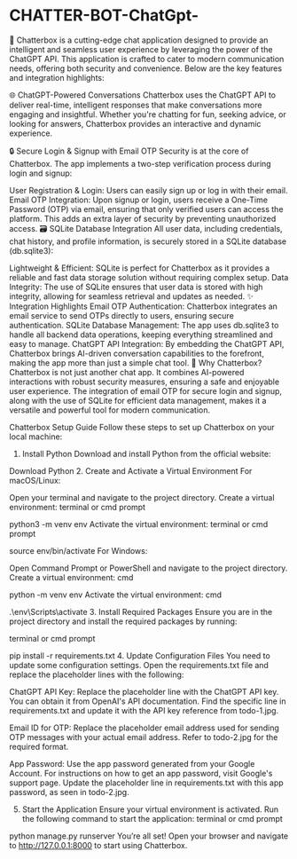 # CHATTER-BOT-ChatGpt-


🎉 Chatterbox is a cutting-edge chat application designed to provide an intelligent and seamless user experience by leveraging the power of the ChatGPT API. This application is crafted to cater to modern communication needs, offering both security and convenience. Below are the key features and integration highlights:

🌐 ChatGPT-Powered Conversations
Chatterbox uses the ChatGPT API to deliver real-time, intelligent responses that make conversations more engaging and insightful. Whether you're chatting for fun, seeking advice, or looking for answers, Chatterbox provides an interactive and dynamic experience.

🔒 Secure Login & Signup with Email OTP
Security is at the core of Chatterbox. The app implements a two-step verification process during login and signup:

User Registration & Login: Users can easily sign up or log in with their email.
Email OTP Integration: Upon signup or login, users receive a One-Time Password (OTP) via email, ensuring that only verified users can access the platform. This adds an extra layer of security by preventing unauthorized access.
🗃️ SQLite Database Integration
All user data, including credentials, chat history, and profile information, is securely stored in a SQLite database (db.sqlite3):

Lightweight & Efficient: SQLite is perfect for Chatterbox as it provides a reliable and fast data storage solution without requiring complex setup.
Data Integrity: The use of SQLite ensures that user data is stored with high integrity, allowing for seamless retrieval and updates as needed.
✨ Integration Highlights
Email OTP Authentication: Chatterbox integrates an email service to send OTPs directly to users, ensuring secure authentication.
SQLite Database Management: The app uses db.sqlite3 to handle all backend data operations, keeping everything streamlined and easy to manage.
ChatGPT API Integration: By embedding the ChatGPT API, Chatterbox brings AI-driven conversation capabilities to the forefront, making the app more than just a simple chat tool.
🚀 Why Chatterbox?
Chatterbox is not just another chat app. It combines AI-powered interactions with robust security measures, ensuring a safe and enjoyable user experience. The integration of email OTP for secure login and signup, along with the use of SQLite for efficient data management, makes it a versatile and powerful tool for modern communication.



Chatterbox Setup Guide
Follow these steps to set up Chatterbox on your local machine:

1. Install Python
Download and install Python from the official website:

Download Python
2. Create and Activate a Virtual Environment
For macOS/Linux:

Open your terminal and navigate to the project directory.
Create a virtual environment:
 terminal or cmd prompt
 
python3 -m venv env
Activate the virtual environment:
 terminal or cmd prompt
 
source env/bin/activate
For Windows:

Open Command Prompt or PowerShell and navigate to the project directory.
Create a virtual environment:
cmd
 
python -m venv env
Activate the virtual environment:
cmd
 
.\env\Scripts\activate
3. Install Required Packages
Ensure you are in the project directory and install the required packages by running:

 terminal or cmd prompt
 
pip install -r requirements.txt
4. Update Configuration Files
You need to update some configuration settings. Open the requirements.txt file and replace the placeholder lines with the following:

ChatGPT API Key: Replace the placeholder line with the ChatGPT API key. You can obtain it from OpenAI's API documentation. Find the specific line in requirements.txt and update it with the API key reference from todo-1.jpg.

Email ID for OTP: Replace the placeholder email address used for sending OTP messages with your actual email address. Refer to todo-2.jpg for the required format.

App Password: Use the app password generated from your Google Account. For instructions on how to get an app password, visit Google's support page. Update the placeholder line in requirements.txt with this app password, as seen in todo-2.jpg.

5. Start the Application
Ensure your virtual environment is activated.
Run the following command to start the application:
 terminal or cmd prompt
 
python manage.py runserver
You’re all set! Open your browser and navigate to http://127.0.0.1:8000 to start using Chatterbox.
